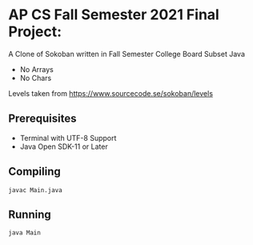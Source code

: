 # AP CS Fall Semester 2021 Final Project:

A Clone of Sokoban written in Fall Semester College Board Subset Java

 - No Arrays
 - No Chars


Levels taken from https://www.sourcecode.se/sokoban/levels

## Prerequisites

 - Terminal with UTF-8 Support
 - Java Open SDK-11 or Later

## Compiling

 `javac Main.java`

## Running

 `java Main`
